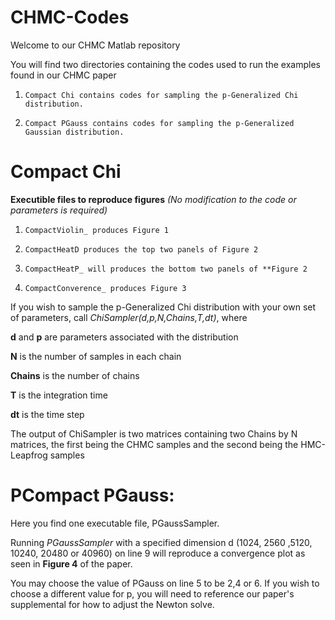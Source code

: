 # CHMC-Codes

Welcome to our CHMC Matlab repository

You will find two directories containing the codes used to run the examples found in our CHMC paper

1. `Compact Chi contains codes for sampling the p-Generalized Chi distribution.` 

2. `Compact PGauss contains codes for sampling the p-Generalized Gaussian distribution.`

# Compact Chi 
**Executible files to reproduce figures** _(No modification to the code or parameters is required)_

1. `CompactViolin_ produces Figure 1`

2. `CompactHeatD produces the top two panels of Figure 2`

3. `CompactHeatP_ will produces the bottom two panels of **Figure 2`

4. `CompactConverence_ produces Figure 3`


If you wish to sample the p-Generalized Chi distribution with your own set of parameters, call _ChiSampler(d,p,N,Chains,T,dt)_, where

**d** and **p** are parameters associated with the distribution

**N** is the number of samples in each chain

**Chains** is the number of chains

**T** is the integration time

**dt** is the time step

The output of ChiSampler is two matrices containing two Chains by N matrices, the first being the CHMC samples and the second being the HMC-Leapfrog samples


# PCompact PGauss:
Here you find one executable file, PGaussSampler.

Running _PGaussSampler_ with a specified dimension d (1024, 2560 ,5120, 10240, 20480 or 40960) on line 9 will reproduce a convergence plot as seen in **Figure 4** of the paper.

You may choose the value of PGauss on line 5 to be 2,4 or 6. If you wish to choose a different value for p, you will need to reference our paper's supplemental for how to adjust the Newton solve.

